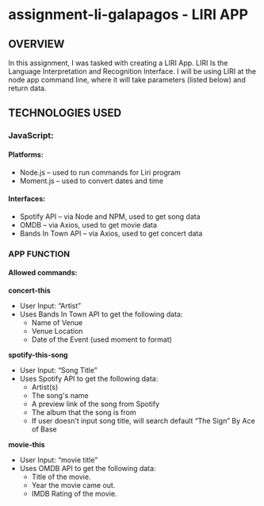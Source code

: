 # assignment-li-galapagos - LIRI APP

## **OVERVIEW**

In this assignment, I was tasked with creating a LIRI App. LIRI Is the Language Interpretation and Recognition Interface. I will be using LIRI at the node app command line, where it will take parameters (listed below) and return data. 

## **TECHNOLOGIES USED**

### **JavaScript:**
#### **Platforms:**
* Node.js – used to run commands for Liri program
* Moment.js – used to convert dates and time
#### **Interfaces:**
* Spotify API – via Node and NPM, used to get song data
* OMDB – via Axios, used to get movie data
* Bands In Town API – via Axios, used to get concert data

### **APP FUNCTION**
#### **Allowed commands:**
**concert-this**
   * User Input: “Artist”
   * Uses Bands In Town API to get the following data:
     - Name of Venue
     - Venue Location
     - Date of the Event (used moment to format)

**spotify-this-song**
   * User Input: “Song Title”
   * Uses Spotify API to get the following data:
     - Artist(s)
     - The song's name
     - A preview link of the song from Spotify
     - The album that the song is from
     - If user doesn’t input song title, will search default “The Sign” By Ace of Base
     
**movie-this**
   * User Input: “movie title”
   * Uses OMDB API to get the following data:
     - Title of the movie.
     - Year the movie came out.
     - IMDB Rating of the movie.
  

